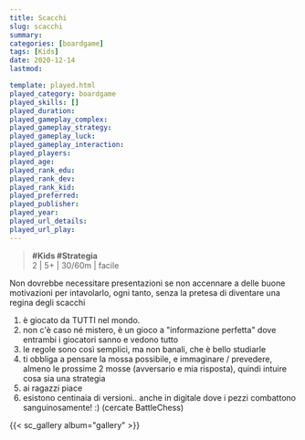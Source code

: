 ```yaml
---
title: Scacchi
slug: scacchi
summary: 
categories: [boardgame]
tags: [Kids]
date: 2020-12-14
lastmod: 

template: played.html
played_category: boardgame
played_skills: []
played_duration: 
played_gameplay_complex: 
played_gameplay_strategy: 
played_gameplay_luck: 
played_gameplay_interaction: 
played_players: 
played_age: 
played_rank_edu: 
played_rank_dev: 
played_rank_kid: 
played_preferred: 
played_publisher: 
played_year: 
played_url_details: 
played_url_play: 
---
```


> **#Kids #Strategia**   
> 2 | 5+ | 30/60m | facile

Non dovrebbe necessitare presentazioni se non accennare a delle buone motivazioni per intavolarlo, ogni tanto, senza la pretesa di diventare una regina degli scacchi

1. è giocato da TUTTI nel mondo.
2. non c'è caso né mistero, è un gioco a "informazione perfetta" dove entrambi i giocatori sanno e vedono tutto
3. le regole sono così semplici, ma non banali, che è bello studiarle
4. ti obbliga a pensare la mossa possibile, e immaginare / prevedere, almeno le prossime 2 mosse (avversario e mia risposta), quindi intuire cosa sia una strategia
5. ai ragazzi piace
6. esistono centinaia di versioni.. anche in digitale dove i pezzi combattono sanguinosamente! :) (cercate BattleChess)

{{< sc_gallery album="gallery" >}}
